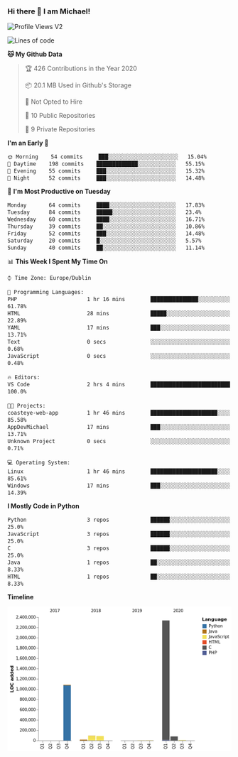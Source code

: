### Hi there 👋 I am Michael!

![Profile Views V2](https://komarev.com/ghpvc/?username=AppDevMichael)

<!--START_SECTION:waka-->
![Lines of code](https://img.shields.io/badge/From%20Hello%20World%20I%27ve%20Written-5.8%20million%20lines%20of%20code-blue)

**🐱 My Github Data** 

> 🏆 426 Contributions in the Year 2020
 > 
> 📦 20.1 MB Used in Github's Storage 
 > 
> 🚫 Not Opted to Hire
 > 
> 📜 10 Public Repositories
 > 
> 🔑 9 Private Repositories 

**I'm an Early 🐤** 

```text
🌞 Morning    54 commits     ███░░░░░░░░░░░░░░░░░░░░░░   15.04% 
🌆 Daytime    198 commits    █████████████░░░░░░░░░░░░   55.15% 
🌃 Evening    55 commits     ███░░░░░░░░░░░░░░░░░░░░░░   15.32% 
🌙 Night      52 commits     ███░░░░░░░░░░░░░░░░░░░░░░   14.48%

```
📅 **I'm Most Productive on Tuesday** 

```text
Monday       64 commits     ████░░░░░░░░░░░░░░░░░░░░░   17.83% 
Tuesday      84 commits     █████░░░░░░░░░░░░░░░░░░░░   23.4% 
Wednesday    60 commits     ████░░░░░░░░░░░░░░░░░░░░░   16.71% 
Thursday     39 commits     ██░░░░░░░░░░░░░░░░░░░░░░░   10.86% 
Friday       52 commits     ███░░░░░░░░░░░░░░░░░░░░░░   14.48% 
Saturday     20 commits     █░░░░░░░░░░░░░░░░░░░░░░░░   5.57% 
Sunday       40 commits     ██░░░░░░░░░░░░░░░░░░░░░░░   11.14%

```


📊 **This Week I Spent My Time On** 

```text
⌚︎ Time Zone: Europe/Dublin

💬 Programming Languages: 
PHP                      1 hr 16 mins        ███████████████░░░░░░░░░░   61.78% 
HTML                     28 mins             █████░░░░░░░░░░░░░░░░░░░░   22.89% 
YAML                     17 mins             ███░░░░░░░░░░░░░░░░░░░░░░   13.71% 
Text                     0 secs              ░░░░░░░░░░░░░░░░░░░░░░░░░   0.68% 
JavaScript               0 secs              ░░░░░░░░░░░░░░░░░░░░░░░░░   0.48%

🔥 Editors: 
VS Code                  2 hrs 4 mins        █████████████████████████   100.0%

🐱‍💻 Projects: 
coasteye-web-app         1 hr 46 mins        █████████████████████░░░░   85.58% 
AppDevMichael            17 mins             ███░░░░░░░░░░░░░░░░░░░░░░   13.71% 
Unknown Project          0 secs              ░░░░░░░░░░░░░░░░░░░░░░░░░   0.71%

💻 Operating System: 
Linux                    1 hr 46 mins        █████████████████████░░░░   85.61% 
Windows                  17 mins             ███░░░░░░░░░░░░░░░░░░░░░░   14.39%

```

**I Mostly Code in Python** 

```text
Python                   3 repos             ██████░░░░░░░░░░░░░░░░░░░   25.0% 
JavaScript               3 repos             ██████░░░░░░░░░░░░░░░░░░░   25.0% 
C                        3 repos             ██████░░░░░░░░░░░░░░░░░░░   25.0% 
Java                     1 repos             ██░░░░░░░░░░░░░░░░░░░░░░░   8.33% 
HTML                     1 repos             ██░░░░░░░░░░░░░░░░░░░░░░░   8.33%

```


**Timeline**

![Chart not found](https://github.com/AppDevMichael/AppDevMichael/blob/master/charts/bar_graph.png) 


<!--END_SECTION:waka-->

